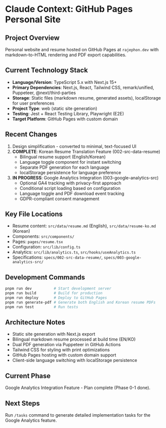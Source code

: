 # Claude Context: GitHub Pages Personal Site

## Project Overview
Personal website and resume hosted on GitHub Pages at `rajephon.dev` with markdown-to-HTML rendering and PDF export capabilities.

## Current Technology Stack
- **Language/Version**: TypeScript 5.x with Next.js 15+
- **Primary Dependencies**: Next.js, React, Tailwind CSS, remark/unified, Puppeteer, @next/third-parties
- **Storage**: Static files (markdown resume, generated assets), localStorage for user preferences
- **Project Type**: web (static site generation)
- **Testing**: Jest + React Testing Library, Playwright (E2E)
- **Target Platform**: GitHub Pages with custom domain

## Recent Changes
1. Design simplification - converted to minimal, text-focused UI
2. **COMPLETE**: Korean Resume Translation Feature (002-src-data-resume)
   - Bilingual resume support (English/Korean)
   - Language toggle component for instant switching
   - Separate PDF generation for each language
   - localStorage persistence for language preference
3. **IN PROGRESS**: Google Analytics Integration (003-google-analytics-src)
   - Optional GA4 tracking with privacy-first approach
   - Conditional script loading based on configuration
   - Language toggle and PDF download event tracking
   - GDPR-compliant consent management

## Key File Locations
- Resume content: `src/data/resume.md` (English), `src/data/resume-ko.md` (Korean)
- Components: `src/components/`
- Pages: `pages/resume.tsx`
- Configuration: `src/lib/config.ts`
- Analytics: `src/lib/analytics.ts`, `src/hooks/useAnalytics.ts`
- Specifications: `specs/002-src-data-resume/`, `specs/003-google-analytics-src/`

## Development Commands
```bash
pnpm run dev          # Start development server
pnpm run build        # Build for production
pnpm run deploy       # Deploy to GitHub Pages
pnpm run generate-pdf # Generate both English and Korean resume PDFs
pnpm run test         # Run tests
```

## Architecture Notes
- Static site generation with Next.js export
- Bilingual markdown resume processed at build time (EN/KO)
- Dual PDF generation via Puppeteer in GitHub Actions
- Tailwind CSS for styling with print optimizations
- GitHub Pages hosting with custom domain support
- Client-side language switching with localStorage persistence

## Current Phase
Google Analytics Integration Feature - Plan complete (Phase 0-1 done).

## Next Steps
Run `/tasks` command to generate detailed implementation tasks for the Google Analytics feature.